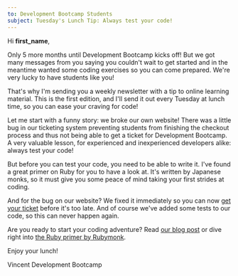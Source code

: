 ```yaml
---
to: Development Bootcamp Students
subject: Tuesday's Lunch Tip: Always test your code!
---
```


Hi **first_name**,

Only 5 more months until Development Bootcamp kicks off! But we got many messages from you saying you couldn't wait to get started and in the meantime wanted some coding exercises so you can come prepared. We're very lucky to have students like you!

That's why I'm sending you a weekly newsletter with a tip to online learning material. This is the first edition, and I'll send it out every Tuesday at lunch time, so you can ease your craving for code!

Let me start with a funny story: we broke our own website! There was a little bug in our ticketing system preventing students from finishing the checkout process and thus not being able to get a ticket for Development Bootcamp. A very valuable lesson, for experienced and inexperienced developers alike: always test your code!

But before you can test your code, you need to be able to write it. I've found a great primer on Ruby for you to have a look at. It's written by Japanese monks, so it must give you some peace of mind taking your first strides at coding.

And for the bug on our website? We fixed it immediately so you can now [get your ticket][1] before it's too late. And of course we've added some tests to our code, so this can never happen again.

Are you ready to start your coding adventure? Read [our blog post][2] or dive right into [the Ruby primer by Rubymonk][3].

Enjoy your lunch!

Vincent
Development Bootcamp

[1]: https://www.developmentbootcamp.nl/tickets
[2]: https://developmentbootcamp.nl/blog/foo
[3]: https://rubymonk.com/learning/books/1-ruby-primer

